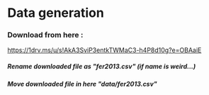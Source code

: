 # Data generation

### Download from here :

https://1drv.ms/u/s!AkA3SviP3entkTWMaC3-h4P8d10g?e=OBAaiE



##### Rename downloaded file as "fer2013.csv" (if name is weird...)

##### Move downloaded file in here "data/fer2013.csv"